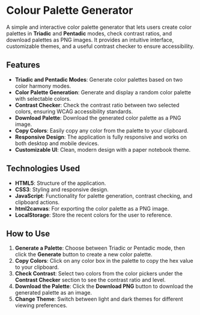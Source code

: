 # Colour Palette Generator

A simple and interactive color palette generator that lets users create color palettes in **Triadic** and **Pentadic** modes, check contrast ratios, and download palettes as PNG images. It provides an intuitive interface, customizable themes, and a useful contrast checker to ensure accessibility.

## Features

- **Triadic and Pentadic Modes**: Generate color palettes based on two color harmony modes.
- **Color Palette Generation**: Generate and display a random color palette with selectable colors.
- **Contrast Checker**: Check the contrast ratio between two selected colors, ensuring WCAG accessibility standards.
- **Download Palette**: Download the generated color palette as a PNG image.
- **Copy Colors**: Easily copy any color from the palette to your clipboard.
- **Responsive Design**: The application is fully responsive and works on both desktop and mobile devices.
- **Customizable UI**: Clean, modern design with a paper notebook theme.

## Technologies Used

- **HTML5**: Structure of the application.
- **CSS3**: Styling and responsive design.
- **JavaScript**: Functionality for palette generation, contrast checking, and clipboard actions.
- **html2canvas**: For exporting the color palette as a PNG image.
- **LocalStorage**: Store the recent colors for the user to reference.

## How to Use

1. **Generate a Palette**: Choose between Triadic or Pentadic mode, then click the **Generate** button to create a new color palette.
2. **Copy Colors**: Click on any color box in the palette to copy the hex value to your clipboard.
3. **Check Contrast**: Select two colors from the color pickers under the **Contrast Checker** section to see the contrast ratio and level.
4. **Download the Palette**: Click the **Download PNG** button to download the generated palette as an image.
5. **Change Theme**: Switch between light and dark themes for different viewing preferences.
